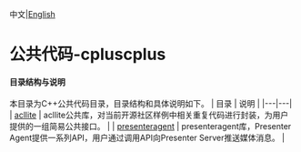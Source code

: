 中文|[English](README.md)

# 公共代码-cpluscplus

#### 目录结构与说明

本目录为C++公共代码目录，目录结构和具体说明如下。
| 目录  | 说明  |
|---|---|
| [acllite](./acllite)  | acllite公共库，对当前开源社区样例中相关重复代码进行封装，为用户提供的一组简易公共接口。  |
| [presenteragent](./presenteragent)  | presenteragent库，Presenter Agent提供一系列API，用户通过调用API向Presenter Server推送媒体消息。  |